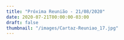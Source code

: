 ```yaml
---
title: "Próxima Reunião - 21/08/2020"
date: 2020-07-21T00:00:00-03:00
draft: false
thumbnail: "/images/Cartaz-Reuniao_17.jpg"
---
```

